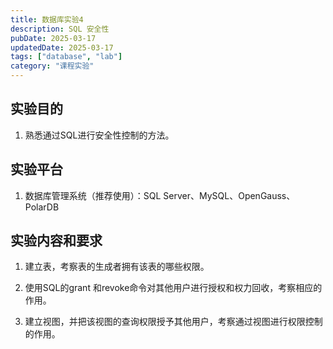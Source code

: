 ```yaml
---
title: 数据库实验4
description: SQL 安全性
pubDate: 2025-03-17
updatedDate: 2025-03-17
tags: ["database", "lab"]
category: "课程实验"
---
```

## 实验目的

1. 熟悉通过SQL进行安全性控制的方法。

## 实验平台

1. 数据库管理系统（推荐使用）：SQL Server、MySQL、OpenGauss、PolarDB

## 实验内容和要求

1. 建立表，考察表的生成者拥有该表的哪些权限。

2. 使用SQL的grant 和revoke命令对其他用户进行授权和权力回收，考察相应的作用。

3. 建立视图，并把该视图的查询权限授予其他用户，考察通过视图进行权限控制的作用。

